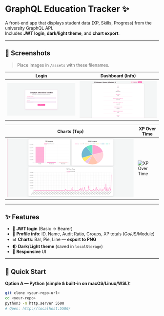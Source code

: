 # GraphQL Education Tracker ✨

A front-end app that displays student data (XP, Skills, Progress) from the university GraphQL API.  
Includes **JWT login**, **dark/light theme**, and **chart export**.

---

## 📸 Screenshots
> Place images in `/assets` with these filenames.

| Login | Dashboard (Info) |
|---|---|
| ![Login](assets/login.png) | ![Dashboard Info](assets/dashboard-info.png) |

| Charts (Top) | XP Over Time |
|---|---|
| ![Charts Top](assets/charts-top.png) | ![XP Over Time](assets/chart-line.png) |

---

## ✨ Features
- 🔐 **JWT login** (Basic → Bearer)
- 🧾 **Profile info**: ID, Name, Audit Ratio, Groups, XP totals (Go/JS/Module)
- 📊 **Charts**: Bar, Pie, Line — **export to PNG**
- 🌓 **Dark/Light theme** (saved in `localStorage`)
- 📱 **Responsive** UI

---

## 🚀 Quick Start

**Option A — Python (simple & built-in on macOS/Linux/WSL):**
```bash
git clone <your-repo-url>
cd <your-repo>
python3 -m http.server 5500
# Open: http://localhost:5500/
